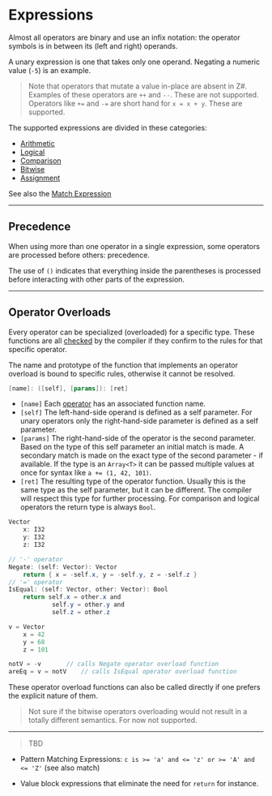 # Expressions

Almost all operators are binary and use an infix notation: the operator symbols is in between its (left and right) operands.

A unary expression is one that takes only one operand. Negating a numeric value (`-5`) is an example.

> Note that operators that mutate a value in-place are absent in Z#. Examples of these operators are `++` and `--`. These are not supported. Operators like `+=` and `-=` are short hand for `x = x + y`. These are supported.

The supported expressions are divided in these categories:

- [Arithmetic](arithmetic.md)
- [Logical](logical.md)
- [Comparison](comparison.md)
- [Bitwise](bitwise.md)
- [Assignment](assignment.md)

See also the [Match Expression](../lang/match.md)

---

## Precedence

When using more than one operator in a single expression, some operators are processed before others: precedence.

The use of `()` indicates that everything inside the parentheses is processed before interacting with other parts of the expression.

---

## Operator Overloads

Every operator can be specialized (overloaded) for a specific type. These functions are all [checked](../compiler/checked.md#Operator-Overloads) by the compiler if they confirm to the rules for that specific operator.

The name and prototype of the function that implements an operator overload is bound to specific rules, otherwise it cannot be resolved.

```csharp
[name]: ([self], [params]): [ret]
```

- `[name]` Each [operator](../lexical/operators.md#Operator-Symbols) has an associated function name.
- `[self]` The left-hand-side operand is defined as a self parameter. For unary operators only the right-hand-side parameter is defined as a self parameter.
- `[params]` The right-hand-side of the operator is the second parameter. Based on the type of this self parameter an initial match is made. A secondary match is made on the exact type of the second parameter - if available. If the type is an `Array<T>` it can be passed multiple values at once for syntax like `a += (1, 42, 101)`.
- `[ret]` The resulting type of the operator function. Usually this is the same type as the self parameter, but it can be different. The compiler will respect this type for further processing. For comparison and logical operators the return type is always `Bool`.

```csharp
Vector
    x: I32
    y: I32
    z: I32

// '-' operator
Negate: (self: Vector): Vector
    return { x = -self.x, y = -self.y, z = -self.z }
// '=' operator
IsEqual: (self: Vector, other: Vector): Bool
    return self.x = other.x and
            self.y = other.y and
            self.z = other.z

v = Vector
    x = 42
    y = 68
    z = 101

notV = -v       // calls Negate operator overload function
areEq = v = notV    // calls IsEqual operator overload function
```

These operator overload functions can also be called directly if one prefers the explicit nature of them.

> Not sure if the bitwise operators overloading would not result in a totally different semantics. For now not supported.

---

> TBD

- Pattern Matching Expressions: `c is >= 'a' and <= 'z' or >= 'A' and <= 'Z'` (see also match)

- Value block expressions that eliminate the need for `return` for instance.

